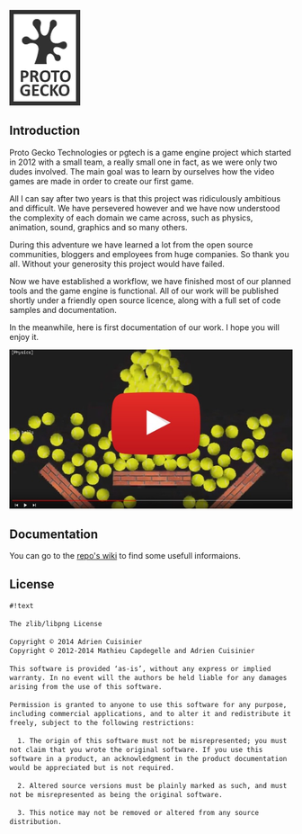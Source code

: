 ![Sans titre.png](https://github.com/ApiO/pgtech/blob/master/docs/protogecko.png)

## Introduction ##

Proto Gecko Technologies or pgtech is a game engine project which started in 2012 with a small team, a really small one in fact, as we were only two dudes involved. The main goal was to learn by ourselves how the video games are made in order to create our first game.

All I can say after two years is that this project was ridiculously ambitious and difficult. We have persevered however and we have now understood the complexity of each domain we came across, such as physics, animation, sound, graphics and so many others.

During this adventure we have learned a lot from the open source communities, bloggers and employees from huge companies. So thank you all. Without your generosity this project would have failed.

Now we have established a workflow, we have finished most of our planned tools and the game engine is functional. All of our work will be published shortly under a friendly open source licence, along with a full set of code samples and documentation.

In the meanwhile, here is first documentation of our work. I hope you will enjoy it.

[![](https://github.com/ApiO/pgtech/blob/master/docs/protogecko-youtube.jpg)](https://www.youtube.com/watch?v=OJymJHQ6JhA&list=PLk1kRWgchcuZAb91jy1685TO_RXpaFn_2)

## Documentation ##

You can go to the [repo's wiki](https://github.com/ApiO/pgtech/wiki) to find some usefull informaions.

## License ##
```
#!text

The zlib/libpng License

Copyright © 2014 Adrien Cuisinier	
Copyright © 2012-2014 Mathieu Capdegelle and Adrien Cuisinier

This software is provided ‘as-is’, without any express or implied warranty. In no event will the authors be held liable for any damages arising from the use of this software.

Permission is granted to anyone to use this software for any purpose, including commercial applications, and to alter it and redistribute it freely, subject to the following restrictions:

  1. The origin of this software must not be misrepresented; you must not claim that you wrote the original software. If you use this software in a product, an acknowledgment in the product documentation would be appreciated but is not required.

  2. Altered source versions must be plainly marked as such, and must not be misrepresented as being the original software.

  3. This notice may not be removed or altered from any source distribution.
```
